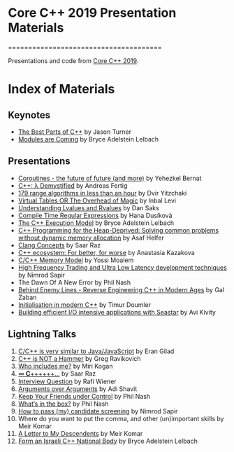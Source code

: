 # Core C++ 2019 Presentation Materials
======================================

Presentations and code from [Core C++ 2019](http://corecpp.org).

# Index of Materials

## Keynotes

 - [The Best Parts of C++](Keynotes/Jason_The_Best_Parts_Of_C++.pdf) by Jason Turner
 - [Modules are Coming](Keynotes/Bryce_Modules_Are_Coming.pdf) by Bryce Adelstein Lelbach
 
## Presentations

 - [Coroutines - the future of future (and more)](https://github.com/YehezkelShB/CoreCpp2019-Coroutines) by Yehezkel Bernat
 - [C++: λ Demystified](https://www.andreasfertig.info/talks.html) by Andreas Fertig
 - [179 range algorithms in less than an hour](Presentations/Dvir_179_range_algorithms_in_less_than_an_hour.pdf) by Dvir Yitzchaki
 - [Virtual Tables OR The Overhead of Magic](Presentations/Inbal_Virtual_Tables_OR_The_Overhead_Of_Magic.pdf) by Inbal Levi  
 - [Understanding Lvalues and Rvalues](Presentations/Dan_Saks_Lvalues_and_Rvalues.pdf) by Dan Saks
 - [Compile Time Regular Expressions](https://compile-time.re/corecpp-2019/#/) by Hana Dusíková  
 - [The C++ Execution Model](Presentations/Bryce_C++_Execution_Model.pdf) by Bryce Adelstein Lelbach
 - [C++ Programming for the Heap-Deprived: Solving common problems without dynamic memory allocation](Presentations/Asaf_C++_Programming_for_the_Heap-Deprived.pdf) by Asaf Helfer 
 - [Clang Concepts](Presentations/Saar_clang_concepts.pdf) by Saar Raz
 - [C++ ecosystem: For better, for worse](Presentations/Anastasia_Cpp_ecosystem.pdf) by Anastasia Kazakova
 - [C/C++ Memory Model](Presentations/Yossi_Memory_Model.pdf) by Yossi Moalem
 - [High Frequency Trading and Ultra Low Latency development techniques](Presentations/Nimrod_High_Frequency_Trading.pdf) by Nimrod Sapir
 - The Dawn Of A New Error by Phil Nash
 - [Behind Enemy Lines - Reverse Engineering C++ in Modern Ages](Presentations/Gal_Behind_Enemy_Lines_Reverse_Engineering_Cpp_in_Modern_Ages.pdf) by Gal Zaban
 - [Initialisation in modern C++](Presentations/Timur_Initialisation_in_modern_C++.pdf) by Timur Doumler
 - [Building efficient I/O intensive applications with Seastar](Presentations/Avi_Building_efficient_IO_intensive_applications_with_Seastar.pdf) by Avi Kivity

 
## Lightning Talks

1. [C/C++ is very similar to Java/JavaScript](LightningTalks/1-Eran_Gilad-C_C++_is_very_similar_to_Java_JavaScript.pdf) by Eran Gilad
1. [C++ is NOT a Hammer](LightningTalks/2-Greg_Ravikovich_-C++IsNotAHammer.pdf) by Greg Ravikovich
1. [Who includes me?](LightningTalks/3-Miri_Kogan-coreCPP_headersGraph.pdf) by Miri Kogan
1. [∞ 𝐂++++++…](LightningTalks/4-Saar_infinite_cpp_slides.pdf) by Saar Raz
1. [Interview Question](LightningTalks/4.25-Rafi_Wiener.pdf) by Rafi Wiener
1. [Arguments over Arguments](LightningTalks/4.5-Adi_Shavit-ArgumentsOverArguments.pdf) by Adi Shavit
1. [Keep Your Friends under Control](LightningTalks/5-Phil_Nash-friends.pdf) by Phil Nash
1. [What’s in the box?](LightningTalks/6-Phil_Nash-whats_in_the_box.pdf) by Phil Nash
1. [How to pass (my) candidate screening](LightningTalks/7-Nimrod_Sapir-Lightning_talk-candidate_screening.pdf) by Nimrod Sapir
1. Where do  you want to put the comma, and other (un)important skills by Meir Komar
1. [A Letter to My Descendents](LightningTalks/9-Meir_Komar-A_letter_to_my_descendents.pdf) by Meir Komar
1. [Form an Israeli C++ National Body](LightningTalks/bryce_adelstein_lelbach_form_an_israeli_cpp_national_body.pdf)  by Bryce Adelstein Lelbach
